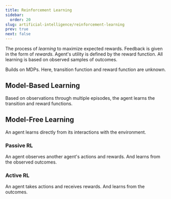 ```yaml
---
title: Reinforcement Learning
sidebar:
  order: 20
slug: artificial-intelligence/reinforcement-learning
prev: true
next: false
---
```


The process of _learning_ to maximize expected rewards. Feedback is given in the form of _rewards_. Agent's utility is defined by the reward function. All learning is based on observed samples of outcomes.

Builds on MDPs. Here, transition function and reward function are unknown.

## Model-Based Learning

Based on observations through multiple episodes, the agent learns the transition and reward functions.

## Model-Free Learning

An agent learns directly from its interactions with the environment.

### Passive RL

An agent observes another agent's actions and rewards. And learns from the observed outcomes.

### Active RL

An agent takes actions and receives rewards. And learns from the outcomes.
